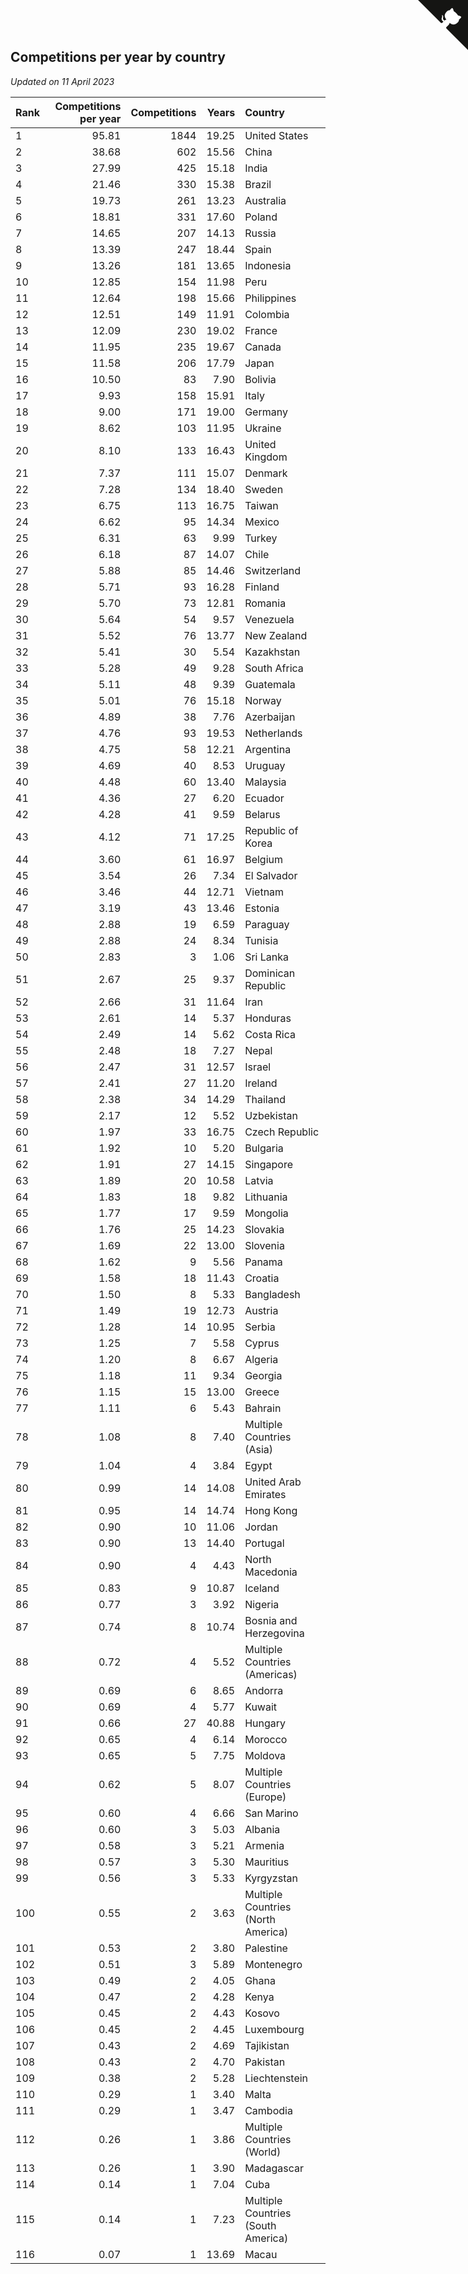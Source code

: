 ## Competitions per year by country

*Updated on 11 April 2023*

| Rank | Competitions per year | Competitions | Years | Country |
| :--- | ---: | ---: | ---: | :--- |
| 1 | 95.81 | 1844 | 19.25 | United States |
| 2 | 38.68 | 602 | 15.56 | China |
| 3 | 27.99 | 425 | 15.18 | India |
| 4 | 21.46 | 330 | 15.38 | Brazil |
| 5 | 19.73 | 261 | 13.23 | Australia |
| 6 | 18.81 | 331 | 17.60 | Poland |
| 7 | 14.65 | 207 | 14.13 | Russia |
| 8 | 13.39 | 247 | 18.44 | Spain |
| 9 | 13.26 | 181 | 13.65 | Indonesia |
| 10 | 12.85 | 154 | 11.98 | Peru |
| 11 | 12.64 | 198 | 15.66 | Philippines |
| 12 | 12.51 | 149 | 11.91 | Colombia |
| 13 | 12.09 | 230 | 19.02 | France |
| 14 | 11.95 | 235 | 19.67 | Canada |
| 15 | 11.58 | 206 | 17.79 | Japan |
| 16 | 10.50 | 83 | 7.90 | Bolivia |
| 17 | 9.93 | 158 | 15.91 | Italy |
| 18 | 9.00 | 171 | 19.00 | Germany |
| 19 | 8.62 | 103 | 11.95 | Ukraine |
| 20 | 8.10 | 133 | 16.43 | United Kingdom |
| 21 | 7.37 | 111 | 15.07 | Denmark |
| 22 | 7.28 | 134 | 18.40 | Sweden |
| 23 | 6.75 | 113 | 16.75 | Taiwan |
| 24 | 6.62 | 95 | 14.34 | Mexico |
| 25 | 6.31 | 63 | 9.99 | Turkey |
| 26 | 6.18 | 87 | 14.07 | Chile |
| 27 | 5.88 | 85 | 14.46 | Switzerland |
| 28 | 5.71 | 93 | 16.28 | Finland |
| 29 | 5.70 | 73 | 12.81 | Romania |
| 30 | 5.64 | 54 | 9.57 | Venezuela |
| 31 | 5.52 | 76 | 13.77 | New Zealand |
| 32 | 5.41 | 30 | 5.54 | Kazakhstan |
| 33 | 5.28 | 49 | 9.28 | South Africa |
| 34 | 5.11 | 48 | 9.39 | Guatemala |
| 35 | 5.01 | 76 | 15.18 | Norway |
| 36 | 4.89 | 38 | 7.76 | Azerbaijan |
| 37 | 4.76 | 93 | 19.53 | Netherlands |
| 38 | 4.75 | 58 | 12.21 | Argentina |
| 39 | 4.69 | 40 | 8.53 | Uruguay |
| 40 | 4.48 | 60 | 13.40 | Malaysia |
| 41 | 4.36 | 27 | 6.20 | Ecuador |
| 42 | 4.28 | 41 | 9.59 | Belarus |
| 43 | 4.12 | 71 | 17.25 | Republic of Korea |
| 44 | 3.60 | 61 | 16.97 | Belgium |
| 45 | 3.54 | 26 | 7.34 | El Salvador |
| 46 | 3.46 | 44 | 12.71 | Vietnam |
| 47 | 3.19 | 43 | 13.46 | Estonia |
| 48 | 2.88 | 19 | 6.59 | Paraguay |
| 49 | 2.88 | 24 | 8.34 | Tunisia |
| 50 | 2.83 | 3 | 1.06 | Sri Lanka |
| 51 | 2.67 | 25 | 9.37 | Dominican Republic |
| 52 | 2.66 | 31 | 11.64 | Iran |
| 53 | 2.61 | 14 | 5.37 | Honduras |
| 54 | 2.49 | 14 | 5.62 | Costa Rica |
| 55 | 2.48 | 18 | 7.27 | Nepal |
| 56 | 2.47 | 31 | 12.57 | Israel |
| 57 | 2.41 | 27 | 11.20 | Ireland |
| 58 | 2.38 | 34 | 14.29 | Thailand |
| 59 | 2.17 | 12 | 5.52 | Uzbekistan |
| 60 | 1.97 | 33 | 16.75 | Czech Republic |
| 61 | 1.92 | 10 | 5.20 | Bulgaria |
| 62 | 1.91 | 27 | 14.15 | Singapore |
| 63 | 1.89 | 20 | 10.58 | Latvia |
| 64 | 1.83 | 18 | 9.82 | Lithuania |
| 65 | 1.77 | 17 | 9.59 | Mongolia |
| 66 | 1.76 | 25 | 14.23 | Slovakia |
| 67 | 1.69 | 22 | 13.00 | Slovenia |
| 68 | 1.62 | 9 | 5.56 | Panama |
| 69 | 1.58 | 18 | 11.43 | Croatia |
| 70 | 1.50 | 8 | 5.33 | Bangladesh |
| 71 | 1.49 | 19 | 12.73 | Austria |
| 72 | 1.28 | 14 | 10.95 | Serbia |
| 73 | 1.25 | 7 | 5.58 | Cyprus |
| 74 | 1.20 | 8 | 6.67 | Algeria |
| 75 | 1.18 | 11 | 9.34 | Georgia |
| 76 | 1.15 | 15 | 13.00 | Greece |
| 77 | 1.11 | 6 | 5.43 | Bahrain |
| 78 | 1.08 | 8 | 7.40 | Multiple Countries (Asia) |
| 79 | 1.04 | 4 | 3.84 | Egypt |
| 80 | 0.99 | 14 | 14.08 | United Arab Emirates |
| 81 | 0.95 | 14 | 14.74 | Hong Kong |
| 82 | 0.90 | 10 | 11.06 | Jordan |
| 83 | 0.90 | 13 | 14.40 | Portugal |
| 84 | 0.90 | 4 | 4.43 | North Macedonia |
| 85 | 0.83 | 9 | 10.87 | Iceland |
| 86 | 0.77 | 3 | 3.92 | Nigeria |
| 87 | 0.74 | 8 | 10.74 | Bosnia and Herzegovina |
| 88 | 0.72 | 4 | 5.52 | Multiple Countries (Americas) |
| 89 | 0.69 | 6 | 8.65 | Andorra |
| 90 | 0.69 | 4 | 5.77 | Kuwait |
| 91 | 0.66 | 27 | 40.88 | Hungary |
| 92 | 0.65 | 4 | 6.14 | Morocco |
| 93 | 0.65 | 5 | 7.75 | Moldova |
| 94 | 0.62 | 5 | 8.07 | Multiple Countries (Europe) |
| 95 | 0.60 | 4 | 6.66 | San Marino |
| 96 | 0.60 | 3 | 5.03 | Albania |
| 97 | 0.58 | 3 | 5.21 | Armenia |
| 98 | 0.57 | 3 | 5.30 | Mauritius |
| 99 | 0.56 | 3 | 5.33 | Kyrgyzstan |
| 100 | 0.55 | 2 | 3.63 | Multiple Countries (North America) |
| 101 | 0.53 | 2 | 3.80 | Palestine |
| 102 | 0.51 | 3 | 5.89 | Montenegro |
| 103 | 0.49 | 2 | 4.05 | Ghana |
| 104 | 0.47 | 2 | 4.28 | Kenya |
| 105 | 0.45 | 2 | 4.43 | Kosovo |
| 106 | 0.45 | 2 | 4.45 | Luxembourg |
| 107 | 0.43 | 2 | 4.69 | Tajikistan |
| 108 | 0.43 | 2 | 4.70 | Pakistan |
| 109 | 0.38 | 2 | 5.28 | Liechtenstein |
| 110 | 0.29 | 1 | 3.40 | Malta |
| 111 | 0.29 | 1 | 3.47 | Cambodia |
| 112 | 0.26 | 1 | 3.86 | Multiple Countries (World) |
| 113 | 0.26 | 1 | 3.90 | Madagascar |
| 114 | 0.14 | 1 | 7.04 | Cuba |
| 115 | 0.14 | 1 | 7.23 | Multiple Countries (South America) |
| 116 | 0.07 | 1 | 13.69 | Macau |


<a href="https://github.com/JustinTimeCuber/wca_statistics" class="github-corner" aria-label="View source on Github"><svg width="80" height="80" viewBox="0 0 250 250" style="fill:#151513; color:#fff; position: absolute; top: 0; border: 0; right: 0;" aria-hidden="true"><path d="M0,0 L115,115 L130,115 L142,142 L250,250 L250,0 Z"></path><path d="M128.3,109.0 C113.8,99.7 119.0,89.6 119.0,89.6 C122.0,82.7 120.5,78.6 120.5,78.6 C119.2,72.0 123.4,76.3 123.4,76.3 C127.3,80.9 125.5,87.3 125.5,87.3 C122.9,97.6 130.6,101.9 134.4,103.2" fill="currentColor" style="transform-origin: 130px 106px;" class="octo-arm"></path><path d="M115.0,115.0 C114.9,115.1 118.7,116.5 119.8,115.4 L133.7,101.6 C136.9,99.2 139.9,98.4 142.2,98.6 C133.8,88.0 127.5,74.4 143.8,58.0 C148.5,53.4 154.0,51.2 159.7,51.0 C160.3,49.4 163.2,43.6 171.4,40.1 C171.4,40.1 176.1,42.5 178.8,56.2 C183.1,58.6 187.2,61.8 190.9,65.4 C194.5,69.0 197.7,73.2 200.1,77.6 C213.8,80.2 216.3,84.9 216.3,84.9 C212.7,93.1 206.9,96.0 205.4,96.6 C205.1,102.4 203.0,107.8 198.3,112.5 C181.9,128.9 168.3,122.5 157.7,114.1 C157.9,116.9 156.7,120.9 152.7,124.9 L141.0,136.5 C139.8,137.7 141.6,141.9 141.8,141.8 Z" fill="currentColor" class="octo-body"></path></svg></a><style>.github-corner:hover .octo-arm{animation:octocat-wave 560ms ease-in-out}@keyframes octocat-wave{0%,100%{transform:rotate(0)}20%,60%{transform:rotate(-25deg)}40%,80%{transform:rotate(10deg)}}@media (max-width:500px){.github-corner:hover .octo-arm{animation:none}.github-corner .octo-arm{animation:octocat-wave 560ms ease-in-out}}</style>
